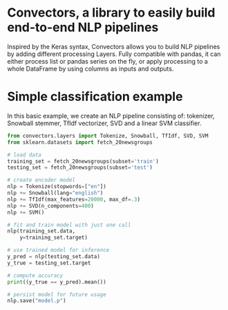 Convectors, a library to easily build end-to-end NLP pipelines
==========

Inspired by the Keras syntax, Convectors allows you to build NLP pipelines by adding different processing Layers.
Fully compatible with pandas, it can either process list or pandas series on the fly, or apply processing to a whole DataFrame by using columns as inputs and outputs.

Simple classification example
=====

In this basic example, we create an NLP pipeline consisting of: tokenizer, Snowball stemmer, TfIdf vectorizer, SVD and a linear SVM classifier.

```python
from convectors.layers import Tokenize, Snowball, TfIdf, SVD, SVM
from sklearn.datasets import fetch_20newsgroups

# load data
training_set = fetch_20newsgroups(subset='train')
testing_set = fetch_20newsgroups(subset='test')

# create encoder model
nlp = Tokenize(stopwords=["en"])
nlp += Snowball(lang="english")
nlp += TfIdf(max_features=20000, max_df=.3)
nlp += SVD(n_components=400)
nlp += SVM()

# fit and train model with just one call
nlp(training_set.data,
    y=training_set.target)

# use trained model for inference
y_pred = nlp(testing_set.data)
y_true = testing_set.target

# compute accuracy
print((y_true == y_pred).mean())

# persist model for future usage
nlp.save("model.p")
```